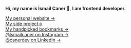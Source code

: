**Hi, my name is İsmail Caner** 👋,
**I am frontend developer.**


[My personal website &rarr;](https://ismailcaner.com)<br />
[My side project&rarr;](https://inspov1.vercel.app/)<br />
[My handpicked bookmarks &rarr;](https://ismailcaner.com/bookmarks)<br />
[@lsmailcaner on Instagram &rarr;](https://www.instagram.com/lsmailcaner/)<br />
[@canerdev on LinkedIn &rarr;](https://www.linkedin.com/in/canerdev/)
